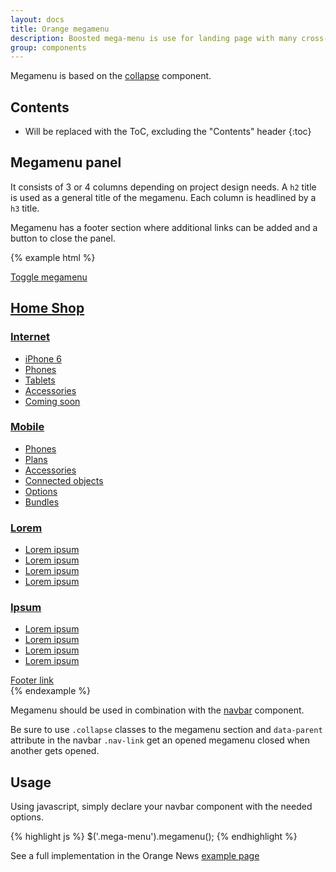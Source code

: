 ```yaml
---
layout: docs
title: Orange megamenu
description: Boosted mega-menu is use for landing page with many cross-link
group: components
---
```


Megamenu is based on the [collapse](../collapse) component.

## Contents

* Will be replaced with the ToC, excluding the "Contents" header
{:toc}

## Megamenu panel

It consists of 3 or 4 columns depending on project design needs. A `h2` title is used as a general title of the megamenu. Each column is headlined by a `h3` title.

Megamenu has a footer section where additional links can be added and a button to close the panel.

{% example html %}
<!-- megamenu toggle -->
<a class="btn btn-info" data-toggle="collapse" href="#collapseExample" aria-expanded="false" aria-controls="collapseExample">
    Toggle megamenu
</a>

<!-- megamenu content -->
<div class="mega-menu" style="position: static">
    <div class="collapse show" id="collapseExample" aria-labelledby="menu_title">
        <div class="container">
            <h2 role="presentation" id="menu_title"><a aria-hidden="true" href="#">Home Shop</a></h2>
            <div class="row">
                <div class="col-12 col-md-3">
                    <h3 id="list_title_1"><a href="#">Internet</a></h3>
                    <ul aria-labelledby="list_title_1" role="menu">
                        <li role="menuitem"><a href="#">iPhone 6</a></li>
                        <li role="menuitem"><a href="#">Phones </a></li>
                        <li role="menuitem"><a href="#">Tablets</a></li>
                        <li role="menuitem"><a href="#">Accessories</a></li>
                        <li role="menuitem"><a href="#">Coming soon</a></li>
                    </ul>
                </div>
                <div class="col-12 col-md-3">
                    <h3 id="list_title_2"><a href="#">Mobile</a></h3>
                    <ul aria-labelledby="list_title_2" role="menu">
                        <li role="menuitem"><a href="#">Phones </a></li>
                        <li role="menuitem"><a href="#">Plans</a></li>
                        <li role="menuitem"><a href="#">Accessories</a></li>
                        <li role="menuitem"><a href="#">Connected objects</a></li>
                        <li role="menuitem"><a href="#">Options</a></li>
                        <li role="menuitem"><a href="#">Bundles</a></li>
                    </ul>
                </div>
                <div class="col-12 col-md-3">
                    <h3 id="list_title_3"><a href="#">Lorem</a></h3>
                    <ul aria-labelledby="list_title_3" role="menu">
                        <li role="menuitem"><a href="#">Lorem ipsum </a></li>
                        <li role="menuitem"><a href="#">Lorem ipsum</a></li>
                        <li role="menuitem"><a href="#">Lorem ipsum</a></li>
                        <li role="menuitem"><a href="#">Lorem ipsum</a></li>
                    </ul>
                </div>
                <div class="col-12 col-md-3">
                    <h3 id="list_title_4"><a href="#">Ipsum</a></h3>
                    <ul aria-labelledby="list_title_4" role="menu">
                        <li role="menuitem"><a href="#">Lorem ipsum </a></li>
                        <li role="menuitem"><a href="#">Lorem ipsum</a></li>
                        <li role="menuitem"><a href="#">Lorem ipsum</a></li>
                        <li role="menuitem"><a href="#">Lorem ipsum</a></li>
                    </ul>
                </div>
            </div>
            <div class="row footer">
                <div class="float-md-left">
                    <a href="#">Footer link</a>
                </div>
                <div class="float-md-right hidden-xs-down">
                    <a data-toggle="collapse" href="#collapseExample" aria-expanded="false" aria-controls="collapseExample" title="close shop menu"><span class="icon-delete"></span></a>
                </div>
            </div>
        </div>
    </div>
</div>
{% endexample %}

Megamenu should be used in combination with the [navbar](../navbar) component.

Be sure to use `.collapse` classes to the megamenu section and `data-parent` attribute in the navbar `.nav-link` get an opened megamenu closed when another gets opened.

## Usage

Using javascript, simply declare your navbar component with the needed options.

{% highlight js %}
$('.mega-menu').megamenu();
{% endhighlight %}

See a full implementation in the Orange News [example page](../..//examples/orange-news/)
